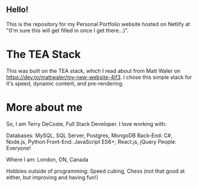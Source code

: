 ## Hello!
This is the repository for my Personal Portfolio website hosted on Netlify at "(I'm sure this will get filled in once I get there...)".

# The TEA Stack
This was built on the TEA stack, which I read about from Matt Waler on https://dev.to/mattwaler/my-new-website-4if3.  I chose this simple stack for it's speed, dynamic content, and pre-rendering.

# More about me
So, I am Terry DeCoste, Full Stack Developer.  I love working with:

Databases: MySQL, SQL Server, Postgres, MongoDB
Back-End: C#, Node.js, Python
Front-End: JavaScript ES6+, React.js, jQuery
People: Everyone!

Where I am: London, ON, Canada

Hobbies outside of programming: Speed cubing, Chess (not that good at either, but improving and having fun!)
